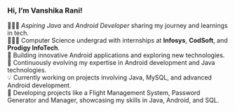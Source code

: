 ### Hi, I’m Vanshika Rani!

👨🏻‍💻 *Aspiring Java* and *Android Developer* sharing my journey and learnings in tech.<br/>
👨🏻‍🎓 Computer Science undergrad with internships at **Infosys**, **CodSoft**, and **Prodigy InfoTech**.<br/>
📱 Building innovative Android applications and exploring new technologies.<br/>
🌟 Continuously evolving my expertise in Android development and Java technologies.<br/>
💡 Currently working on projects involving Java, MySQL, and advanced Android development.<br/>
🚀 Developing projects like a Flight Management System, Password Generator and Manager, showcasing my skills in Java, Android, and SQL.<br/>
